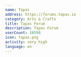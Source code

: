 ```yaml
---
name: Tapas
address: https://forums.tapas.io
category: Arts & Crafts
title: Tapas Forum
description: Tapas Forum
userCount: 16598
icon: tapas.png
activity: very high
language: en
---
```

